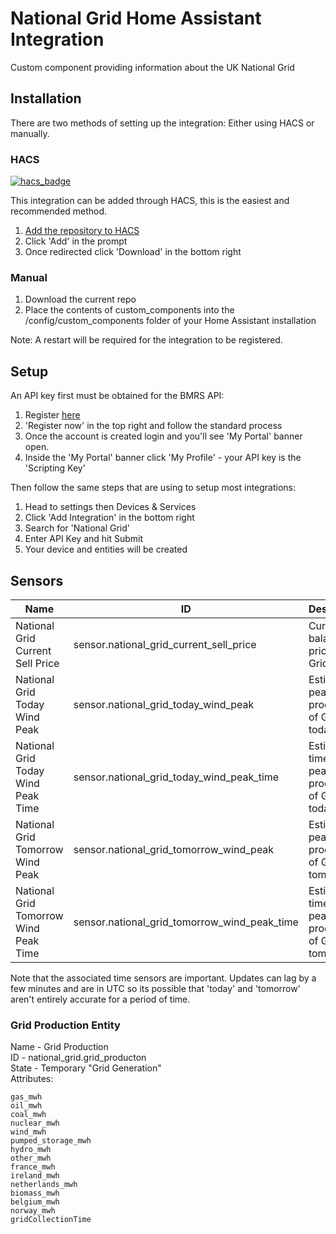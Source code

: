 # National Grid Home Assistant Integration
Custom component providing information about the UK National Grid

## Installation
There are two methods of setting up the integration: Either using HACS or manually.

### HACS
[![hacs_badge](https://img.shields.io/badge/HACS-Custom-41BDF5.svg?style=for-the-badge)](https://github.com/hacs/integration)

This integration can be added through HACS, this is the easiest and recommended method.

1. [Add the repository to HACS](https://my.home-assistant.io/redirect/hacs_repository/?owner=JRascagneres&repository=HA-NationalGrid&category=integration)
2. Click 'Add' in the prompt
3. Once redirected click 'Download' in the bottom right

### Manual
1. Download the current repo
2. Place the contents of custom_components into the /config/custom_components folder of your Home Assistant installation

Note: A restart will be required for the integration to be registered.

## Setup
An API key first must be obtained for the BMRS API:
1. Register [here](https://www.elexonportal.co.uk/)
2. 'Register now' in the top right and follow the standard process
3. Once the account is created login and you'll see 'My Portal' banner open.
4. Inside the 'My Portal' banner click 'My Profile' - your API key is the 'Scripting Key'

Then follow the same steps that are using to setup most integrations:
1. Head to settings then Devices & Services
2. Click 'Add Integration' in the bottom right
3. Search for 'National Grid'
4. Enter API Key and hit Submit
5. Your device and entities will be created

## Sensors
| Name | ID | Description |
| ---- | -- | ----------- |
| National Grid Current Sell Price | sensor.national_grid_current_sell_price | Current balancing price of Grid |
| National Grid Today Wind Peak | sensor.national_grid_today_wind_peak | Estimated peak wind production of Grid today |
| National Grid Today Wind Peak Time | sensor.national_grid_today_wind_peak_time | Estimated time of peak wind production of Grid today |
| National Grid Tomorrow Wind Peak | sensor.national_grid_tomorrow_wind_peak | Estimated peak wind production of Grid tomorrow |
| National Grid Tomorrow Wind Peak Time | sensor.national_grid_tomorrow_wind_peak_time | Estimated time of peak wind production of Grid tomorrow |

Note that the associated time sensors are important. Updates can lag by a few minutes and are in UTC so its possible that 'today' and 'tomorrow' aren't entirely accurate for a period of time.

### Grid Production Entity

Name - Grid Production\
ID - national_grid.grid_producton\
State - Temporary "Grid Generation"\
Attributes:
```
gas_mwh
oil_mwh
coal_mwh
nuclear_mwh
wind_mwh
pumped_storage_mwh
hydro_mwh
other_mwh
france_mwh
ireland_mwh
netherlands_mwh
biomass_mwh
belgium_mwh
norway_mwh
gridCollectionTime
```